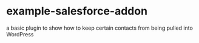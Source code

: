 # example-salesforce-addon
a basic plugin to show how to keep certain contacts from being pulled into WordPress
